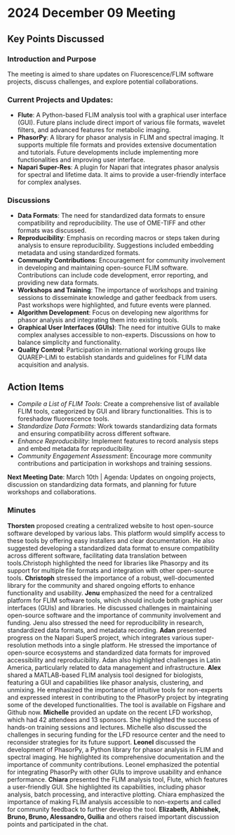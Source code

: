 # 2024 December 09 Meeting
## Key Points Discussed
### Introduction and Purpose
The meeting is aimed to share updates on Fluorescence/FLIM software projects, discuss challenges, and explore potential collaborations.
### Current Projects and Updates: 		
- **Flute**: A Python-based FLIM analysis tool with a graphical user interface (GUI). Future plans include direct import of various file formats, wavelet filters, and advanced features for metabolic imaging.
- **PhasorPy**: A library for phasor analysis in FLIM and spectral imaging. It supports multiple file formats and provides extensive documentation and tutorials. Future developments include implementing more functionalities and improving user interface.
- **Napari Super-Res**: A plugin for Napari that integrates phasor analysis for spectral and lifetime data. It aims to provide a user-friendly interface for complex analyses.
### Discussions
- **Data Formats**: The need for standardized data formats to ensure compatibility and reproducibility. The use of OME-TIFF and other formats was discussed.
- **Reproducibility**: Emphasis on recording macros or steps taken during analysis to ensure reproducibility. Suggestions included embedding metadata and using standardized formats.
- **Community Contributions**: Encouragement for community involvement in developing and maintaining open-source FLIM software. Contributions can include code development, error reporting, and providing new data formats.
- **Workshops and Training**: The importance of workshops and training sessions to disseminate knowledge and gather feedback from users. Past workshops were highlighted, and future events were planned.
- **Algorithm Development**: Focus on developing new algorithms for phasor analysis and integrating them into existing tools.
- **Graphical User Interfaces (GUIs)**: The need for intuitive GUIs to make complex analyses accessible to non-experts. Discussions on how to balance simplicity and functionality.
- **Quality Control**: Participation in international working groups like QUAREP-LiMi to establish standards and guidelines for FLIM data acquisition and analysis.
## Action Items
- *Compile a List of FLIM Tools*: Create a comprehensive list of available FLIM tools, categorized by GUI and library functionalities. This is to foreshadow fluorescence tools.
- *Standardize Data Formats*: Work towards standardizing data formats and ensuring compatibility across different software.
- *Enhance Reproducibility*: Implement features to record analysis steps and embed metadata for reproducibility.
- *Community Engagement Assessment*: Encourage more community contributions and participation in workshops and training sessions.

**Next Meeting Date**: March 10th | Agenda: Updates on ongoing projects, discussion on standardizing data formats, and planning for future workshops and collaborations.

### Minutes
**Thorsten** proposed creating a centralized website to host open-source software developed by various labs. This platform would simplify access to these tools by offering easy installers and clear documentation. He also suggested developing a standardized data format to ensure compatibility across different software, facilitating data translation between tools.Christoph highlighted the need for libraries like Phasorpy and its support for multiple file formats and integration with other open-source tools. **Christoph** stressed the importance of a robust, well-documented library for the community and shared ongoing efforts to enhance functionality and usability. **Jenu** emphasized the need for a centralized platform for FLIM software tools, which should include both graphical user interfaces (GUIs) and libraries. He discussed challenges in maintaining open-source software and the importance of community involvement and funding. Jenu also stressed the need for reproducibility in research, standardized data formats, and metadata recording. **Adan** presented progress on the Napari SuperS project, which integrates various super-resolution methods into a single platform. He stressed the importance of open-source ecosystems and standardized data formats for improved accessibility and reproducibility. Adan also highlighted challenges in Latin America, particularly related to data management and infrastructure. **Alex** shared a MATLAB-based FLIM analysis tool designed for biologists, featuring a GUI and capabilities like phasor analysis, clustering, and unmixing. He emphasized the importance of intuitive tools for non-experts and expressed interest in contributing to the PhasorPy project by integrating some of the developed functionalities. The tool is available on Figshare and Github now. **Michelle** provided an update on the recent LFD workshop, which had 42 attendees and 13 sponsors. She highlighted the success of hands-on training sessions and lectures. Michelle also discussed the challenges in securing funding for the LFD resource center and the need to reconsider strategies for its future support. **Leonel** discussed the development of PhasorPy, a Python library for phasor analysis in FLIM and spectral imaging. He highlighted its comprehensive documentation and the importance of community contributions. Leonel emphasized the potential for integrating PhasorPy with other GUIs to improve usability and enhance performance. **Chiara** presented the FLIM analysis tool, Flute, which features a user-friendly GUI. She highlighted its capabilities, including phasor analysis, batch processing, and interactive plotting. Chiara emphasized the importance of making FLIM analysis accessible to non-experts and called for community feedback to further develop the tool. **Elizabeth, Abhishek, Bruno, Bruno, Alessandro, Guilia** and others raised important discussion points and participated in the chat.







